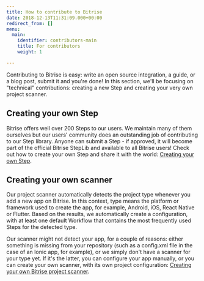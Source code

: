 ```yaml
---
title: How to contribute to Bitrise
date: 2018-12-13T11:31:09.000+00:00
redirect_from: []
menu:
  main:
    identifier: contributors-main
    title: For contributors
    weight: 1

---
```

Contributing to Bitrise is easy: write an open source integration, a guide, or a blog post, submit it and you're done! In this section, we'll be focusing on "technical" contributions: creating a new Step and creating your very own project scanner.

## Creating your own Step

Bitrise offers well over 200 Steps to our users. We maintain many of them ourselves but our users' community does an outstanding job of contributing to our Step library. Anyone can submit a Step - if approved, it will become part of the official Bitrise StepLib and available to all Bitrise users! Check out how to create your own Step and share it with the world: [Creating your own Step](/contributors/create-your-own-step/).

## Creating your own scanner

Our project scanner automatically detects the project type whenever you add a new app on Bitrise. In this context, type means the platform or framework used to create the app, for example, Android, iOS, React Native or Flutter. Based on the results, we automatically create a configuration, with at least one default Workflow that contains the most frequently used Steps for the detected type.

Our scanner might not detect your app, for a couple of reasons: either something is missing from your repository (such as a config.xml file in the case of an Ionic app, for example), or we simply don't have a scanner for your type yet. If it's the latter, you can configure your app manually, or you can create your own scanner, with its own project configuration: [Creating your own Bitrise project scanner](/contributors/creating-your-own-bitrise-project-scanner/).